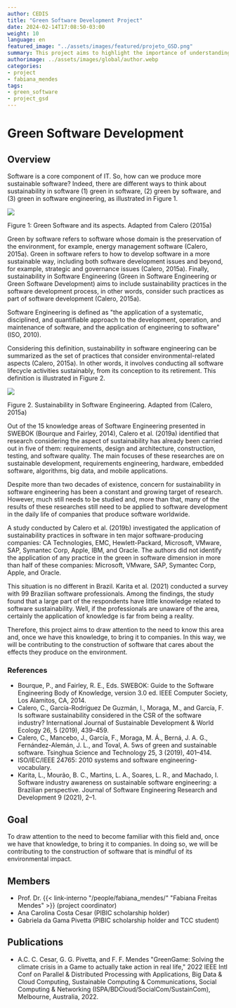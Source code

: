 ```yaml
---
author: CEDIS
title: "Green Software Development Project"
date: 2024-02-14T17:08:50-03:00
weight: 10
language: en
featured_image: "../assets/images/featured/projeto_GSD.png"
summary: This project aims to highlight the importance of understanding the field of Green Software Development and bringing it into companies.
authorimage: ../assets/images/global/author.webp
categories: 
- project
- fabiana_mendes
tags: 
- green_software
- project_gsd
---
```


# Green Software Development

## Overview

Software is a core component of IT. So, how can we produce more sustainable software? Indeed, there are different ways to think about sustainability in software (1) green in software, (2) green by software, and (3) green in software engineering, as illustrated in Figure 1.

![](https://lh6.googleusercontent.com/3TH7_455zUakULLZ5kJQ3cBAcB0PrHVsO-UI19JhyyBnTAJvhbxCVtxsW8WaPhncvPrdY6df3Y6vM3d4syTMzkzeMmN6abkd5isIdmQ51_eQVlVqUM8yGDmNwIudlnjl4g=w1280)

Figure 1: Green Software and its aspects. Adapted from Calero (2015a)

Green by software refers to software whose domain is the preservation of the environment, for example, energy management software (Calero, 2015a). Green in software refers to how to develop software in a more sustainable way, including both software development issues and beyond, for example, strategic and governance issues (Calero, 2015a). Finally, sustainability in Software Engineering (Green in Software Engineering or Green Software Development) aims to include sustainability practices in the software development process, in other words, consider such practices as part of software development (Calero, 2015a).

Software Engineering is defined as "the application of a systematic, disciplined, and quantifiable approach to the development, operation, and maintenance of software, and the application of engineering to software" (ISO, 2010).

Considering this definition, sustainability in software engineering can be summarized as the set of practices that consider environmental-related aspects (Calero, 2015a). In other words, it involves conducting all software lifecycle activities sustainably, from its conception to its retirement. This definition is illustrated in Figure 2.

![](https://lh4.googleusercontent.com/Mk3R7-HE8tm6oMIi5N5y3PvH3dDYS3nuTtfToDQcSFYtgTU4vre-2XVJ_Y53ZIvTHouZgKRVf2LBagxm4WkVMCDcyXXWUGZGcVWn1RlAOjwxWM6YhfCZ1B_ejzHcUD_J=w1280)

Figure 2. Sustainability in Software Engineering. Adapted from (Calero, 2015a)

Out of the 15 knowledge areas of Software Engineering presented in SWEBOK (Bourque and Fairley, 2014), Calero et al. (2019a) identified that research considering the aspect of sustainability has already been carried out in five of them: requirements, design and architecture, construction, testing, and software quality. The main focuses of these researches are on sustainable development, requirements engineering, hardware, embedded software, algorithms, big data, and mobile applications.

Despite more than two decades of existence, concern for sustainability in software engineering has been a constant and growing target of research. However, much still needs to be studied and, more than that, many of the results of these researches still need to be applied to software development in the daily life of companies that produce software worldwide.

A study conducted by Calero et al. (2019b) investigated the application of sustainability practices in software in ten major software-producing companies: CA Technologies, EMC, Hewlett-Packard, Microsoft, VMware, SAP, Symantec Corp, Apple, IBM, and Oracle. The authors did not identify the application of any practice in the green in software dimension in more than half of these companies: Microsoft, VMware, SAP, Symantec Corp, Apple, and Oracle.

This situation is no different in Brazil. Karita et al. (2021) conducted a survey with 99 Brazilian software professionals. Among the findings, the study found that a large part of the respondents have little knowledge related to software sustainability. Well, if the professionals are unaware of the area, certainly the application of knowledge is far from being a reality.

Therefore, this project aims to draw attention to the need to know this area and, once we have this knowledge, to bring it to companies. In this way, we will be contributing to the construction of software that cares about the effects they produce on the environment.

### References

- Bourque, P., and Fairley, R. E., Eds. SWEBOK: Guide to the Software Engineering Body of Knowledge, version 3.0 ed. IEEE Computer Society, Los Alamitos, CA, 2014.
- Calero, C., García-Rodríguez De Guzmán, I., Moraga, M., and García, F. Is software sustainability considered in the CSR of the software industry? International Journal of Sustainable Development & World Ecology 26, 5 (2019), 439–459.
- Calero, C., Mancebo, J., García, F., Moraga, M. Á., Berná, J. A. G., Fernández-Alemán, J. L., and Toval, A. 5ws of green and sustainable software. Tsinghua Science and Technology 25, 3 (2019), 401–414.
- ISO/IEC/IEEE 24765: 2010 systems and software engineering-vocabulary.
- Karita, L., Mourão, B. C., Martins, L. A., Soares, L. R., and Machado, I. Software industry awareness on sustainable software engineering: a Brazilian perspective. Journal of Software Engineering Research and Development 9 (2021), 2–1.

## Goal

To draw attention to the need to become familiar with this field and, once we have that knowledge, to bring it to companies. In doing so, we will be contributing to the construction of software that is mindful of its environmental impact.

## Members

- Prof. Dr. {{< link-interno "/people/fabiana_mendes/" "Fabiana Freitas Mendes" >}} (project coordinator)
- Ana Carolina Costa Cesar (PIBIC scholarship holder)
- Gabriela da Gama Pivetta (PIBIC scholarship holder and TCC student)

## Publications

- A.C. C. Cesar, G. G. Pivetta, and F. F. Mendes "GreenGame: Solving the climate crisis in a Game to actually take action in real life," 2022 IEEE Intl Conf on Parallel & Distributed Processing with Applications, Big Data & Cloud Computing, Sustainable Computing & Communications, Social Computing & Networking (ISPA/BDCloud/SocialCom/SustainCom), Melbourne, Australia, 2022.